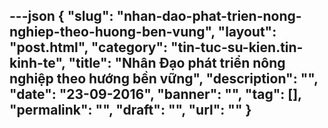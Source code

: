 ---json
{
    "slug": "nhan-dao-phat-trien-nong-nghiep-theo-huong-ben-vung",
    "layout": "post.html",
    "category": "tin-tuc-su-kien.tin-kinh-te",
    "title": "Nhân Đạo phát triển nông nghiệp theo hướng bền vững",
    "description": "",
    "date": "23-09-2016",
    "banner": "",
    "tag": [],
    "permalink": "",
    "draft": "",
    "url": ""
}
---
